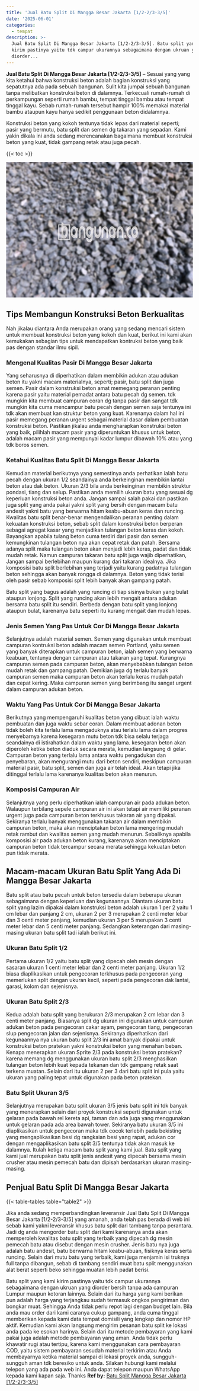 ```yaml
---
title: 'Jual Batu Split Di Mangga Besar Jakarta [1/2-2/3-3/5]'
date: '2025-06-01'
categories:
  - tempat
description: >-
  Jual Batu Split Di Mangga Besar Jakarta [1/2-2/3-3/5]. Batu split yang kami
  kirim pastinya yaitu tdk campur ukurannya sebagaimana dengan ukruan yang
  diorder...
---
```


**Jual Batu Split Di Mangga Besar Jakarta \[1/2-2/3-3/5\]** – Sesuai yang yang kita ketahui bahwa konstruksi beton adalah bagian konstruksi yang sepatutnya ada pada sebuah bangunan. Sulit kita jumpai sebuah bangunan tanpa melibatkan konstruksi beton di dalamnya. Terkecuali rumah-rumah di perkampungan seperti rumah bambu, tempat tinggal bambu atau tempat tinggal kayu. Sebab rumah-rumah tersebut hampir 100% memakai material bambu ataupun kayu hanya sedikit penggunaan beton didalamnya.

Konstruksi beton yang kokoh tentunya tidak lepas dari material seperti; pasir yang bermutu, batu split dan semen dg takaran yang sepadan. Kami yakin dikala ini anda sedang merencanakan bagaimana membuat konstruksi beton yang kuat, tidak gampang retak atau juga pecah.

{{< toc >}}

![Jual Batu Split Di Mangga Besar Jakarta [1/2-2/3-3/5]](/images/jual-batu-split-05.png)

## Tips Membangun Konstruksi Beton Berkualitas

Nah jikalau diantara Anda merupakan orang yang sedang mencari sistem untuk membuat konstruksi beton yang kokoh dan kuat, berikut ini kami akan kemukakan sebagian tips untuk mendapatkan kontruksi beton yang baik pas dengan standar ilmu sipil.

### Mengenal Kualitas Pasir Di Mangga Besar Jakarta

Yang seharusnya di diperhatikan dalam membikin adukan atau adukan beton itu yakni macam materialnya, seperti; pasir, batu split dan juga semen. Pasir dalam konstruksi beton amat memegang peranan penting karena pasir yaitu material pemadat antara batu pecah dg semen. tdk mungkin kita membuat campuran coran dg tanpa pasir dan sangat tdk mungkin kita cuma mencampur batu pecah dengan semen saja tentunya ini tdk akan membuat kan struktur beton yang kuat. Karenanya dalam hal ini pasir memegang peranan urgent sebagai material dasar dalam pembuatan konstruksi beton. Pastikan jikalau anda mengharapkan konstruksi beton yang baik, pilihlah macam pasir yang diperuntukan khusus untuk beton, adalah macam pasir yang mempunyai kadar lumpur dibawah 10% atau yang tdk boros semen.

### Ketahui Kualitas Batu Split Di Mangga Besar Jakarta

Kemudian material berikutnya yang semestinya anda perhatikan ialah batu pecah dengan ukuran 1/2 seandainya anda berkeinginan membikin lantai beton atau dak beton. Ukuran 2/3 bila anda berkeinginan membikin struktur pondasi, tiang dan selup. Pastikan anda memilih ukuran batu yang sesuai dg keperluan konstruksi beton anda. Jangan sampai salah pakai dan pastikan juga split yang anda pakai yakni split yang bersih dengan macam batu andesit yakni batu yang berwarna hitam keabu-abuan keras dan runcing. Kwalitas batu split benar-benar mengendalikan peranan penting dalam kekuatan konstruksi beton, sebab split dalam konstruksi beton berperan sebagai agregat kasar yang menjadikan tulangan beton keras dan kokoh. Bayangkan apabila tulang beton cuma terdiri dari pasir dan semen kemungkinan tulangan beton nya akan cepat retak dan patah. Bersama adanya split maka tulangan beton akan menjadi lebih keras, padat dan tidak mudah retak. Namun campuran takaran batu split juga wajib diperhatikan, Jangan sampai berlebihan maupun kurang dari takaran idealnya. Jika komposisi batu split berlebihan yang terjadi yaitu kurang padatnya tulangan beton sehingga akan banyak rongga di dalamnya. Beton yang tidak terisi oleh pasir sebab komposisi split lebih banyak akan gampang patah.

Batu split yang bagus adalah yang runcing di tiap sisinya bukan yang bulat ataupun lonjong. Split yang runcing akan lebih mengait antara adukan bersama batu split itu sendiri. Berbeda dengan batu split yang lonjong ataupun bulat, karenanya batu seperti itu kurang mengait dan mudah lepas.

### Jenis Semen Yang Pas Untuk Cor Di Mangga Besar Jakarta

Selanjutnya adalah material semen. Semen yang digunakan untuk membuat campuran kontruksi beton adalah macam semen Portland, yaitu semen yang banyak diterapkan untuk campuran beton, ialah semen yang berwarna keabuan, tentunya dengan campuran atau takaran yang tepat. Kurangnya campuran semen pada campuran beton, akan menyebabkan tulangan beton mudah retak dan gampang patah. Demikian juga dg terlalu banyak campuran semen maka campuran beton akan terlalu keras mudah patah dan cepat kering. Maka campuran semen yang berimbang itu sangat urgent dalam campuran adukan beton.

### Waktu Yang Pas Untuk Cor Di Mangga Besar Jakarta

Berikutnya yang mempengaruhi kualitas beton yang dibuat ialah waktu pembuatan dan juga waktu sebar coran. Dalam membuat adonan beton tidak boleh kita terlalu lama mengaduknya atau terlalu lama dalam progres menyebarnya karena kesegaran mutu beton tdk bisa selalu terjaga seandainya di istirahatkan dalam waktu yang lama. kesegaran beton akan diperoleh ketika beton diaduk secara merata, kemudian langsung di gelar. Campuran beton yang terlalu lama antara waktu pengadukan dan penyebaran, akan mengurangi mutu dari beton sendiri, meskipun campuran material pasir, batu split, semen dan juga air telah ideal. Akan tetapi jika ditinggal terlalu lama karenanya kualitas beton akan menurun.

### Komposisi Campuran Air

Selanjutnya yang perlu diperhatikan ialah campuran air pada adukan beton. Walaupun terbilang sepele campuran air ini akan tetapi air memiliki peranan urgent juga pada campuran beton terkhusus takaran air yang dipakai. Sekiranya terlalu banyak menggunakan takaran air dalam membikin campuran beton, maka akan menciptakan beton lama mengering mudah retak rambut dan kwalitas semen yang mudah menurun. Sebaliknya apabila komposisi air pada adukan beton kurang, karenanya akan menciptakan campuran beton tidak tercampur secara merata sehingga kekuatan beton pun tidak merata.

## Macam-macam Ukuran Batu Split Yang Ada Di Mangga Besar Jakarta

Batu split atau batu pecah untuk beton tersedia dalam beberapa ukuran sebagaimana dengan keperluan dan kegunaannya. Diantara ukuran batu split yang lazim dipakai dalam konstruksi beton adalah ukuran 1 per 2 yaitu 1 cm lebar dan panjang 2 cm, ukuran 2 per 3 merupakan 2 centi meter lebar dan 3 centi meter panjang, kemudian ukuran 3 per 5 merupakan 3 centi meter lebar dan 5 centi meter panjang. Sedangkan keterangan dari masing-masing ukuran batu split tadi ialah berikut ini.

### Ukuran Batu Split 1/2

Pertama ukuran 1/2 yaitu batu split yang dipecah oleh mesin dengan sasaran ukuran 1 centi meter lebar dan 2 centi meter panjang. Ukuran 1/2 biasa diaplikasikan untuk pengecoran terkhusus pada pengecoran yang memerlukan split dengan ukuran kecil, seperti pada pengecoran dak lantai, garasi, kolom dan sejenisnya.

### Ukuran Batu Split 2/3

Kedua adalah batu split yang berukuran 2/3 merupakan 2 cm lebar dan 3 centi meter panjang. Biasanya split dg ukuran ini digunakan untuk campuran adukan beton pada pengecoran cakar ayam, pengecoran tiang, pengecoran slup pengecoran jalan dan sejenisnya. Sekiranya diperhatikan dari kegunaannya nya ukuran batu split 2/3 ini amat banyak dipakai untuk konstruksi beton pratekan yakni konstruksi beton yang menahan beban. Kenapa menerapkan ukuran Sprite 2/3 pada konstruksi beton pratekan? karena memang dg menggunakan ukuran batu split 2/3 menghasilkan tulangan beton lebih kuat kepada tekanan dan tdk gampang retak saat terkena muatan. Selain dari itu ukuran 2 per 3 dari batu split ini pula yaitu ukuran yang paling tepat untuk digunakan pada beton pratekan.

### Batu Split Ukuran 3/5

Selanjutnya merupakan batu split ukuran 3/5 jenis batu split ini tdk banyak yang menerapkan selain dari proyek konstruksi seperti digunakan untuk gelaran pada bawah rel kereta api, taman dan ada juga yang menggunakan untuk gelaran pada ada area bawah tower. Sekiranya batu ukuran 3/5 ini diaplikasikan untuk pengecoran maka tdk cocok terlebih pada bekisting yang mengaplikasikan besi dg rangkaian besi yang rapat, adukan cor dengan mengaplikasikan batu split 3/5 tentunya tidak akan masuk ke dalamnya. Itulah ketiga macam batu split yang kami jual. Batu split yang kami jual merupakan batu split jenis andesit yang dipecah bersama mesin crusher atau mesin pemecah batu dan dipisah berdasarkan ukuran masing-masing.

## Penjual Batu Split Di Mangga Besar Jakarta

{{< table-tables table="table2" >}}

Jika anda sedang memperbandingkan leveransir Jual Batu Split Di Mangga Besar Jakarta \[1/2-2/3-3/5\] yang amanah, anda telah pas berada di web ini sebab kami yakni leveransir khusus batu split dari tambang tanpa perantara. Jadi dg anda mengorder batu split dari kami karenanya anda akan memperoleh kwalitas batu split yang terbaik yang dipecah dg mesin pemecah batu atau disebut dengan mesin crusher. Jenis batu nya juga adalah batu andesit, batu berwarna hitam keabu-abuan, fisiknya keras serta runcing. Selain dari mutu batu yang terbaik, kami juga menjamin isi truknya full tanpa dibangun, sebab di tambang sendiri muat batu split menggunakan alat berat seperti beko sehingga muatan lebih padat berisi.

Batu split yang kami kirim pastinya yaitu tdk campur ukurannya sebagaimana dengan ukruan yang diorder bersih tanpa ada campuran Lumpur maupun kotoran lainnya. Selain dari itu harga yang kami berikan pun adalah harga yang terjangkau sudah termasuk ongkos pengiriman dan bongkar muat. Sehingga Anda tidak perlu repot lagi dengan budget lain. Bila anda mau order dari kami caranya cukup gampang, anda cuma tinggal memberikan kepada kami data tempat domisili yang lengkap dan nomor HP aktif. Kemudian kami akan langsung mengirim pesanan batu split ke lokasi anda pada ke esokan harinya. Selain dari itu metode pembayaran yang kami pakai juga adalah metode pembayaran yang aman. Anda tidak perlu khawatir rugi atau tertipu, karena kami menggunakan cara pembayaran COD, yaitu sistem pembayaran sesudah material terkirim atau Anda membayarnya ketika material sampai di lokasi proyek anda, sungguh-sungguh aman tdk beresiko untuk anda. Silakan hubungi kami melalui telepon yang ada pada web ini. Anda dapat telepon maupun WhatsApp kepada kami kapan saja. Thanks
**Ref by:** [Batu Split Mangga Besar Jakarta [1/2-2/3-3/5]](https://id.wikipedia.org/wiki/Batu)

